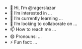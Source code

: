 - 👋 Hi, I’m @ragerslazar
- 👀 I’m interested in ...
- 🌱 I’m currently learning ...
- 💞️ I’m looking to collaborate on ...
- 📫 How to reach me ...
- 😄 Pronouns: ...
- ⚡ Fun fact: ...

<!---
ragerslazar/ragerslazar is a ✨ special ✨ repository because its `README.md` (this file) appears on your GitHub profile.
You can click the Preview link to take a look at your changes.
--->
